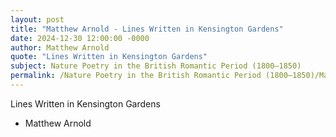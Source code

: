 ```yaml
---
layout: post
title: "Matthew Arnold - Lines Written in Kensington Gardens"
date: 2024-12-30 12:00:00 -0000
author: Matthew Arnold
quote: "Lines Written in Kensington Gardens"
subject: Nature Poetry in the British Romantic Period (1800–1850)
permalink: /Nature Poetry in the British Romantic Period (1800–1850)/Matthew Arnold/Matthew Arnold - Lines Written in Kensington Gardens
---
```


Lines Written in Kensington Gardens

- Matthew Arnold
